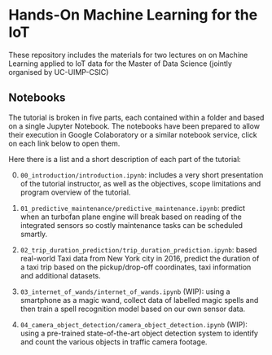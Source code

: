 # Hands-On Machine Learning for the IoT

These repository includes the materials for two lectures on on Machine Learning
applied to IoT data for the Master of Data Science (jointly organised by UC-UIMP-CSIC)


## Notebooks

The tutorial is broken in five parts, each contained within a folder and based on
a single Jupyter Notebook. The notebooks have been prepared to allow their
execution in Google Colaboratory or a similar notebook service,
click on each link below to open them.

Here there is a list and a short description of each part of the tutorial:

0. `00_introduction/introduction.ipynb`: includes a very short presentation of the
  tutorial instructor, as well as the objectives, scope limitations and program
  overview of the tutorial.

1. `01_predictive_maintenance/predictive_maintenance.ipynb`: predict when an turbofan
  plane engine will break based on reading of the integrated sensors so costly maintenance
  tasks can be scheduled smartly.

2. `02_trip_duration_prediction/trip_duration_prediction.ipynb`:  based real-world Taxi
  data from New York city in 2016, predict the duration of a taxi trip based on the
  pickup/drop-off coordinates, taxi information and additional datasets.

3. `03_internet_of_wands/internet_of_wands.ipynb` (WIP): using a smartphone as a magic wand,
  collect data of labelled magic spells and then train a spell recognition model
  based on our own sensor data. 

4. `04_camera_object_detection/camera_object_detection.ipynb` (WIP): using a pre-trained state-of-the-art
   object detection system to identify and count the various objects in traffic camera footage.



